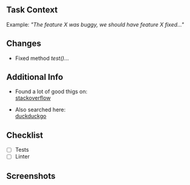 ## Task Context
<!-- What is the context of your pull request? -->
Example: _"The feature X was buggy, we should have feature X fixed..."_


## Changes
<!-- List your changes in a few words -->
- Fixed method _test()_...

## Additional Info
<!-- Any info, links that helped this merge request -->
- Found a lot of good thigs on:
<br />[stackoverflow](https://stackoverflow.com)

- Also searched here:
<br />[duckduckgo](https://duckduckgo.com)

## Checklist
<!-- did you checked this itens before open this pull request -->
- [ ] Tests
- [ ] Linter
## Screenshots
<!-- only if necessary -->

